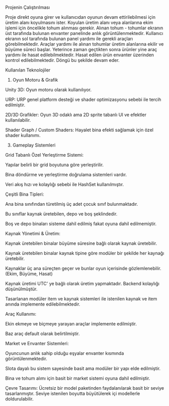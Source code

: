 Projenin Çalıştırılması

Proje direkt oyuna girer ve kullanıcıdan oyunun devam ettirilebilmesi için üretim alanı koyulmasını ister.
Koyulan üretim alanı veya alanlarına ekim işlemi için öncelikle tohum alınması gerekir.
Alınan tohum - tohumlar ekranın üst tarafında bulunan envanter panelinde anlık görüntülenmektedir.
Kullanıcı ekranın sol tarafında bulunan panel yardımı ile gerekli araçları görebilmektedir.
Araçlar yardımı ile alınan tohumlar üretim alanlarına ekilir ve büyüme süreci başlar.
Yeterince zaman geçtikten sonra ürünler yine araç yardımı ile hasat edilebilmektedir.
Hasat edilen ürün envanter üzerinden kontrol edilebilmektedir.
Döngü bu şekilde devam eder.

Kullanılan Teknolojiler

1. Oyun Motoru & Grafik

Unity 3D: Oyun motoru olarak kullanılıyor.

URP: URP genel platform desteği ve shader optimizasyonu sebebi ile tercih edilmiştir.

2D/3D Grafikler: Oyun 3D odaklı ama 2D sprite tabanlı UI ve efektler kullanılabilir.

Shader Graph / Custom Shaders: Hayalet bina efekti sağlamak için özel shader kullanımı.


3. Gameplay Sistemleri

Grid Tabanlı Özel Yerleştirme Sistemi:

Yapılar belirli bir grid boyutuna göre yerleştirilir.

Bina döndürme ve yerleştirme doğrulama sistemleri vardır.

Veri akış hızı ve kolaylığı sebebi ile HashSet kullanılmıştır.


Çeşitli Bina Tipleri:

Ana bina sınıfından türetilmiş üç adet çocuk sınıf bulunmaktadır.

Bu sınıflar kaynak üretebilen, depo ve boş şeklindedir.

Boş ve depo binaları sisteme dahil edilmiş fakat oyuna dahil edilmemiştir.


Kaynak Yönetimi & Üretim:

Kaynak üretebilen binalar büyüme süresine bağlı olarak kaynak üretebilir.

Kaynak üretebilen binalar kaynak tipine göre modüler bir şekilde her kaynağı üretebilir.

Kaynaklar üç ana süreçten geçer ve bunlar oyun içerisinde gözlemlenebilir. (Ekim, Büyüme, Hasat)

Kaynak üretimi UTC' ye bağlı olarak üretim yapmaktadır. Backend kolaylığı düşünülmüştür.

Tasarlanan modüler item ve kaynak sistemleri ile istenilen kaynak ve item anında implemente edilebilmektedir.


Araç Kullanımı:

Ekin ekmeye ve biçmeye yarayan araçlar implemente edilmiştir.

Baz araç default olarak belirtilmiştir.


Market ve Envanter Sistemleri:

Oyuncunun anlık sahip olduğu eşyalar envanter kısmında görüntülenmektedir.

Slota dayalı bu sistem sayesinde basit ama modüler bir yapı elde edilmiştir.

Bina ve tohum alımı için basit bir market sistemi oyuna dahil edilmiştir.

Çevre Tasarımı:
Ücretsiz bir model paketinden faydalanılarak basit bir seviye tasarlanmıştır.
Seviye istenilen boyutta büyütülerek içi modellerle doldurulabilir.
